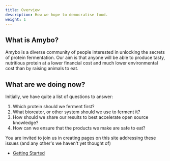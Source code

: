 ```yaml
---
title: Overview
description: How we hope to democratise food.
weight: 1
---
```


## What is Amybo?

Amybo is a diverse community of people interested in unlocking the secrets of protein fermentation.  Our aim is that anyone will be able to produce tasty, nutritious protein at a lower financial cost and much lower environmental cost than by raising animals to eat.

## What are we doing now?

Initially, we have quite a list of questions to answer:

1. Which protein should we ferment first?
2. What bioreator, or other system should we use to ferment it?
3. How should we share our results to best accelerate open source knowledge?
4. How can we ensure that the products we make are safe to eat?

You are invited to join us in creating pages on this site addressing these issues (and any other's we haven't yet thought of)

* [Getting Started](/docs/getting-started/)

<br>